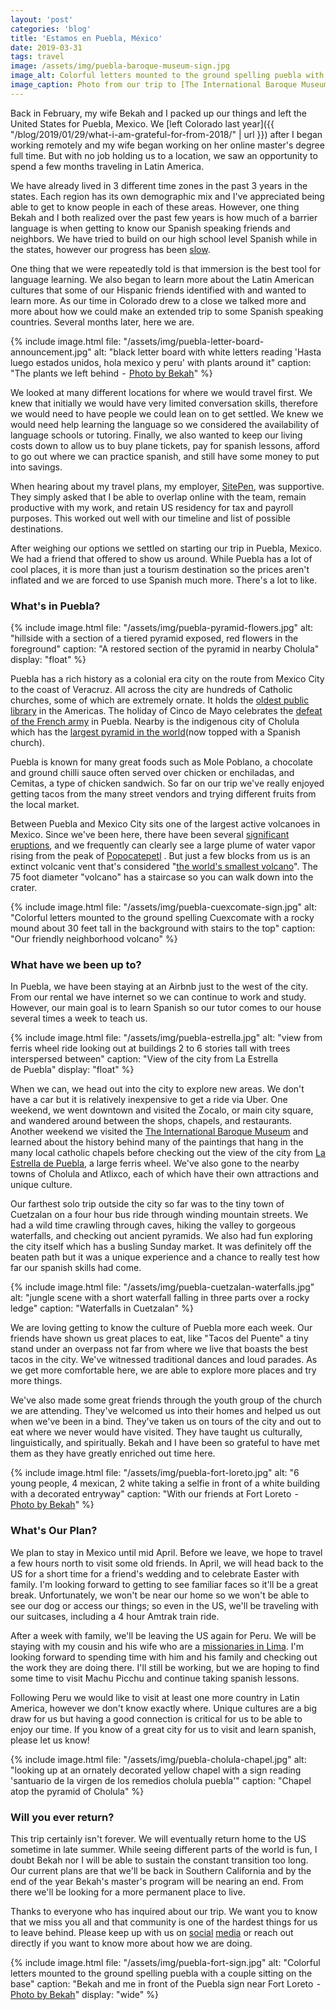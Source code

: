 ```yaml
---
layout: 'post'
categories: 'blog'
title: 'Estamos en Puebla, México'
date: 2019-03-31
tags: travel
image: /assets/img/puebla-baroque-museum-sign.jpg
image_alt: Colorful letters mounted to the ground spelling puebla with a white museum in the background with tall, white, curving walls
image_caption: Photo from our trip to [The International Baroque Museum](http://mib.puebla.gob.mx/en/)
---
```


Back in February, my wife Bekah and I packed up our things and left the United
States for Puebla, Mexico. We [left Colorado last year]({{ "/blog/2019/01/29/what-i-am-grateful-for-from-2018/" | url }}) after I began working remotely and my wife began
working on her online master's degree full time. But with no job holding us to
a location, we saw an opportunity to spend a few months traveling in Latin
America.

We have already lived in 3 different time zones in the past 3 years in the
states. Each region has its own demographic mix and I've appreciated being
able to get to know people in each of these areas. However, one thing Bekah
and I both realized over the past few years is how much of a barrier language
is when getting to know our Spanish speaking friends and neighbors. We have
tried to build on our high school level Spanish while in the states, however
our progress has been
[slow](https://twitter.com/ajciccarello/status/1085804694763520006).

One thing that we were repeatedly told is that immersion is the best tool for
language learning. We also began to learn more about the Latin American
cultures that some of our Hispanic friends identified with and wanted to learn
more. As our time in Colorado drew to a close we talked more and more about
how we could make an extended trip to some Spanish speaking countries. Several
months later, here we are.

{% include image.html
    file: "/assets/img/puebla-letter-board-announcement.jpg"
    alt: "black letter board with white letters reading 'Hasta luego estados unidos, hola mexico y peru' with plants around it"
    caption: "The plants we left behind  -  [Photo by Bekah](https://www.instagram.com/p/BtT3LVvHNmK/)"
%}

We looked at many different locations for where we would travel first. We knew
that initially we would have very limited conversation skills, therefore we
would need to have people we could lean on to get settled. We knew we would
need help learning the language so we considered the availability of language
schools or tutoring. Finally, we also wanted to keep our living costs down to
allow us to buy plane tickets, pay for spanish lessons, afford to go out where
we can practice spanish, and still have some money to put into savings.

When hearing about my travel plans, my employer,
[SitePen](https://www.sitepen.com/about/jobs.html), was supportive. They
simply asked that I be able to overlap online with the team, remain productive
with my work, and retain US residency for tax and payroll purposes. This
worked out well with our timeline and list of possible destinations.

After weighing our options we settled on starting our trip in Puebla, Mexico.
We had a friend that offered to show us around. While Puebla has a lot of cool
places, it is more than just a tourism destination so the prices aren't
inflated and we are forced to use Spanish much more. There's a lot to like.

### What's in Puebla?

{% include image.html
    file: "/assets/img/puebla-pyramid-flowers.jpg"
    alt: "hillside with a section of a tiered pyramid exposed, red flowers in the foreground"
    caption: "A restored section of the pyramid in nearby Cholula"
    display: "float"
%}

Puebla has a rich history as a colonial era city on the route from Mexico City
to the coast of Veracruz. All across the city are hundreds of Catholic
churches, some of which are extremely ornate. It holds the [oldest public library](https://www.wmf.org/project/palafoxiana-library) in the Americas. The
holiday of Cinco de Mayo celebrates the [defeat of the French army](https://en.wikipedia.org/wiki/Battle_of_Puebla) in Puebla. Nearby is the
indigenous city of Cholula which has the [largest pyramid in the world](https://en.wikipedia.org/wiki/Great_Pyramid_of_Cholula)(now topped with
a Spanish church).

Puebla is known for many great foods such as Mole Poblano, a chocolate and
ground chilli sauce often served over chicken or enchiladas, and Cemitas, a
type of chicken sandwich. So far on our trip we've really enjoyed getting
tacos from the many street vendors and trying different fruits from the local
market.

Between Puebla and Mexico City sits one of the largest active volcanoes in
Mexico. Since we've been here, there have been several [significant eruptions](https://news.sky.com/story/mexico-on-alert-after-popocatepetl-volcano-spews-ash-near-capital-11677848), and we frequently can clearly see a
large plume of water vapor rising from the peak of
[Popocatepetl](https://en.wikipedia.org/wiki/Popocat%C3%A9petl) . But just a
few blocks from us is an extinct volcanic vent that's considered "[the world's smallest volcano](http://www.aroundthisworld.com/cuexcomate-smallest-volcano-world-puebla-mexico/)". The 75 foot diameter "volcano" has a staircase so you
can walk down into the crater.

{% include image.html
    file: "/assets/img/puebla-cuexcomate-sign.jpg"
    alt: "Colorful letters mounted to the ground spelling Cuexcomate with a rocky mound about 30 feet tall in the background with stairs to the top"
    caption: "Our friendly neighborhood volcano"
%}

### What have we been up to?

In Puebla, we have been staying at an Airbnb just to the west of the city.
From our rental we have internet so we can continue to work and study.
However, our main goal is to learn Spanish so our tutor comes to our house
several times a week to teach us.

{% include image.html
    file: "/assets/img/puebla-estrella.jpg"
    alt: "view from ferris wheel ride looking out at buildings 2 to 6 stories tall with trees interspersed between"
    caption: "View of the city from La Estrella de Puebla"
    display: "float"
%}

When we can, we head out into the city to explore new areas. We don't have a
car but it is relatively inexpensive to get a ride via Uber. One weekend, we
went downtown and visited the Zocalo, or main city square, and wandered around
between the shops, chapels, and restaurants. Another weekend we visited the
[The International Baroque Museum](http://mib.puebla.gob.mx/en/) and learned
about the history behind many of the paintings that hang in the many local
catholic chapels before checking out the view of the city from [La Estrella de Puebla](https://www.instagram.com/laestrelladepuebla/), a large ferris wheel.
We've also gone to the nearby towns of Cholula and Atlixco, each of which have
their own attractions and unique culture.

Our farthest solo trip outside the city so far was to the tiny town of
Cuetzalan on a four hour bus ride through winding mountain streets. We had a
wild time crawling through caves, hiking the valley to gorgeous waterfalls,
and checking out ancient pyramids. We also had fun exploring the city itself
which has a busling Sunday market. It was definitely off the beaten path but
it was a unique experience and a chance to really test how far our spanish
skills had come.

{% include image.html
    file: "/assets/img/puebla-cuetzalan-waterfalls.jpg"
    alt: "jungle scene with a short waterfall falling in three parts over a rocky ledge"
    caption: "Waterfalls in Cuetzalan"
%}

We are loving getting to know the culture of Puebla more each week. Our
friends have shown us great places to eat, like "Tacos del Puente" a tiny
stand under an overpass not far from where we live that boasts the best tacos
in the city. We've witnessed traditional dances and loud parades. As we get
more comfortable here, we are able to explore more places and try more things.

We've also made some great friends through the youth group of the church we
are attending. They've welcomed us into their homes and helped us out when
we've been in a bind. They've taken us on tours of the city and out to eat
where we never would have visited. They have taught us culturally,
linguistically, and spiritually. Bekah and I have been so grateful to have met
them as they have greatly enriched out time here.

{% include image.html
    file: "/assets/img/puebla-fort-loreto.jpg"
    alt: "6 young people, 4 mexican, 2 white taking a selfie in front of a white building with a decorated entryway"
    caption: "With our friends at Fort Loreto  -  [Photo by Bekah](https://www.instagram.com/p/BvSlFn2nVck/)"
%}

### What's Our Plan?

We plan to stay in Mexico until mid April. Before we leave, we hope to travel
a few hours north to visit some old friends. In April, we will head back to
the US for a short time for a friend's wedding and to celebrate Easter with
family. I'm looking forward to getting to see familiar faces so it'll be a
great break. Unfortunately, we won't be near our home so we won't be able to
see our dog or access our things; so even in the US, we'll be traveling with
our suitcases, including a 4 hour Amtrak train ride.

After a week with family, we'll be leaving the US again for Peru. We will be
staying with my cousin and his wife who are a [missionaries in Lima](https://give.wol.org/location/peru). I'm looking forward to spending
time with him and his family and checking out the work they are doing there.
I'll still be working, but we are hoping to find some time to visit Machu
Picchu and continue taking spanish lessons.

Following Peru we would like to visit at least one more country in Latin
America, however we don't know exactly where. Unique cultures are a big draw
for us but having a good connection is critical for us to be able to enjoy our
time. If you know of a great city for us to visit and learn spanish, please
let us know!

{% include image.html
    file: "/assets/img/puebla-cholula-chapel.jpg"
    alt: "looking up at an ornately decorated yellow chapel with a sign reading 'santuario de la virgen de los remedios cholula puebla'"
    caption: "Chapel atop the pyramid of Cholula"
%}

### Will you ever return?

This trip certainly isn't forever. We will eventually return home to the US
sometime in late summer. While seeing different parts of the world is fun, I
doubt Bekah nor I will be able to sustain the constant transition too long.
Our current plans are that we'll be back in Southern California and by the end
of the year Bekah's master's program will be nearing an end. From there we'll
be looking for a more permanent place to live.

Thanks to everyone who has inquired about our trip. We want you to know that
we miss you all and that community is one of the hardest things for us to
leave behind. Please keep up with us on
[social](https://www.instagram.com/ajciccarello/)
[media](https://www.instagram.com/bekahbugs/) or reach out directly if you
want to know more about how we are doing.

{% include image.html
    file: "/assets/img/puebla-fort-sign.jpg"
    alt: "Colorful letters mounted to the ground spelling puebla with a couple sitting on the base"
    caption: "Bekah and me in front of the Puebla sign near Fort Loreto  -  [Photo by Bekah](https://www.instagram.com/p/BvSlFn2nVck/)"
    display: "wide"
%}
